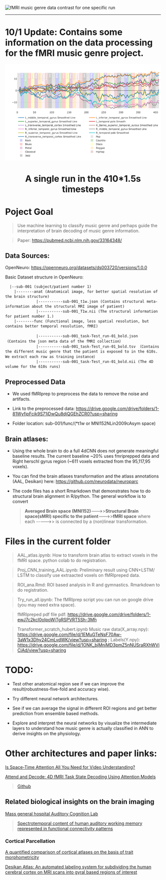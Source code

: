 
![fMRI music genre data contrast for one specific run](https://github.com/petersyyum/SpacetimeNN/blob/main/figures/fMRI_music_contrast-dis.svg)

---------------------------------------------------------------------------
# **10/1 Update: Contains some information on the data processing for the fMRI music genre project.**

<p align="center">
  <img src="fmri_data.png" alt="A single run in the 410`*`1.5s timesteps"/>
  <h1 align="center">A single run in the 410*1.5s timesteps</h1>
</p>


# Poject Goal
> Use machine learning to classify music genre and perhaps guide the interpretation of brain decoding of music genre information.

> Paper: https://pubmed.ncbi.nlm.nih.gov/33164348/

## Data Sources:
OpenNeuro: https://openneuro.org/datasets/ds003720/versions/1.0.0

Basic Dataset structure in OpenNeuro:

```
  |--sub-001 (subject/patient number 1)
    |--------anat (Anatomical image, for better spatial resolution of the brain structure)
              |-----------sub-001_t1w.json (Contains structural meta-information about the structural MRI image of patient)
              |-----------sub-001_T1w.nii (The structural information for patient number 1.)
    |--------func (Functional image, less spatial resolution, but contains better temporal resolution, fMRI)
    
              |-----------sub-001_task-Test_run-01_bold.json （Contains the json meta data of the fMRI collection）
              |-----------sub-001_task-Test_run-01_bold.tsv （Contains the different music genre that the patient is exposed to in the 610s. We extract each row as training instance）
              |-----------sub-001_task-Test_run-01_bold.nii (The 4D volume for the 610s runs)
```

## Preprocessed Data

- We used fMRIprep to preprocess the data to remove the noise and artifacts.

- Link to the preprocessed data: https://drive.google.com/drive/folders/1-81WyfipFcik9S71jDwQu8djQGEhZCR0?usp=sharing

- Folder location: sub-001/func/(*t1w or MNI152NLin2009cAsym space)

## Brain atlases:

- Using the whole brain to do a full 4dCNN does not generate meaningful baseline results. The current baseline ~20%
uses fmriprepped data and Right herschl gyrus region (~611 voxels extracted from the 95,117,95 voxels).

- You can find the brain atlases transformation and the atlass annotations (AAL, Desikan) here: https://github.com/neurodata/neuroparc 

- The code files has a short Rmarkdown that demonstrates how to do structural brain alignment in R/python. The general workflow
  is to convert
  >**Averaged Brain space (MNI152)**--->>**Structural Brain space(sMRI) specific to the patient**--->>**fMRI space**
  where each ----->> is connected by a (non)linear transformation.

# Files in the current folder

> AAL_atlas.ipynb: How to transform brain atlas to extract voxels in the fMRI space. python colab to do registration.

> Proj_CNN_training_AAL.ipynb: Preliminary result using CNN+LSTM/ LSTM to classify use extraacted voxels on fMRIpreped data.

> ROI_ana.Rmd: ROI based analysis in R and gymnastics. Rmarkdown to do registration.

> Try_run_all.ipynb: The fMRIprep script you can run on google drive (you may need extra space).

> fMRIpreped pdf file pdf: https://drive.google.com/drive/folders/1-ewJ7c2kcI0oIpoWjTgRSPVRT5Sh-3Mh

> Transformer_scratch_hubert.ipynb
Music raw data(X_array.npy): https://drive.google.com/file/d/1EMuGTeNsF70Aw-3aW1x3Dhy24CmLvdWK/view?usp=sharing ; Labels(Y.npy): https://drive.google.com/file/d/1ONK_bjMniMD3pmZ5nNUSraRXhWViCiAd/view?usp=sharing


# **TODO:**
- Test other anatomical region see if we can improve the result(robustness-five-fold and accuracy wise).

- Try different neural network architectures.

- See if we can average the signal in different ROI regions and get better prediction from ensemble based methods.

- Explore and interpret the neural networks by visualize the intermediate layers to understand how music genre is actually
  classified in ANN to derive insights on the physiology.

# Other architectures and paper links:

[Is Space-Time Attention All You Need for Video Understanding?](https://arxiv.org/pdf/2102.05095)

[Attend and Decode: 4D fMRI Task State Decoding Using Attention Models](https://proceedings.mlr.press/v136/nguyen20a/nguyen20a.pdf)
> [Github](https://github.com/LLNL/BAnD/blob/main/band/models/resnet3d.py)

## Related biological insights on the brain imaging

[Mass general hospital Auditory Cognition Lab](https://aclab.martinos.org/research-2/)
> [Spectrotemporal content of human auditory working memory represented in functional connectivity patterns](https://www.nature.com/articles/s42003-023-04675-8)

### Cortical Parcellation
[A quantified comparison of cortical atlases on the basis of trait morphometricity](https://www.sciencedirect.com/science/article/pii/S0010945222003008)

[Desikan Atlas: An automated labeling system for subdividing the human cerebral cortex on MRI scans into gyral based regions of interest](https://pubmed.ncbi.nlm.nih.gov/16530430/)


